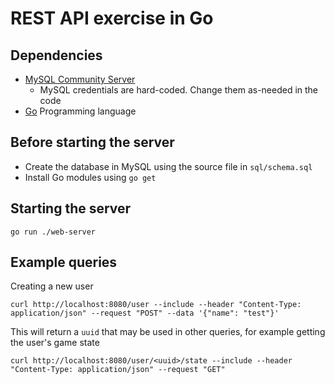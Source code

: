 # REST API exercise in Go

## Dependencies
* [MySQL Community Server](https://dev.mysql.com/downloads/mysql/)
  * MySQL credentials are hard-coded. Change them as-needed in the code
* [Go](https://go.dev/doc/install) Programming language

## Before starting the server
* Create the database in MySQL using the source file in `sql/schema.sql`
* Install Go modules using `go get`


## Starting the server
```
go run ./web-server
```

## Example queries
Creating a new user
```
curl http://localhost:8080/user --include --header "Content-Type: application/json" --request "POST" --data '{"name": "test"}'
```
This will return a `uuid` that may be used in other queries, for example getting the user's game state
```
curl http://localhost:8080/user/<uuid>/state --include --header "Content-Type: application/json" --request "GET"
```

